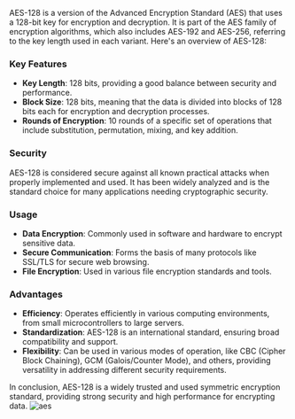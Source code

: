 AES-128 is a version of the Advanced Encryption Standard (AES) that uses a 128-bit key for encryption and decryption. It is part of the AES family of encryption algorithms, which also includes AES-192 and AES-256, referring to the key length used in each variant. Here's an overview of AES-128:

### Key Features
- **Key Length**: 128 bits, providing a good balance between security and performance.
- **Block Size**: 128 bits, meaning that the data is divided into blocks of 128 bits each for encryption and decryption processes.
- **Rounds of Encryption**: 10 rounds of a specific set of operations that include substitution, permutation, mixing, and key addition.

### Security
AES-128 is considered secure against all known practical attacks when properly implemented and used. It has been widely analyzed and is the standard choice for many applications needing cryptographic security.

### Usage
- **Data Encryption**: Commonly used in software and hardware to encrypt sensitive data.
- **Secure Communication**: Forms the basis of many protocols like SSL/TLS for secure web browsing.
- **File Encryption**: Used in various file encryption standards and tools.

### Advantages
- **Efficiency**: Operates efficiently in various computing environments, from small microcontrollers to large servers.
- **Standardization**: AES-128 is an international standard, ensuring broad compatibility and support.
- **Flexibility**: Can be used in various modes of operation, like CBC (Cipher Block Chaining), GCM (Galois/Counter Mode), and others, providing versatility in addressing different security requirements.

In conclusion, AES-128 is a widely trusted and used symmetric encryption standard, providing strong security and high performance for encrypting data.
![aes](https://github.com/Lin-Yu-Ming/AES-128-Encryption/assets/71814265/fcbaf781-cc48-4206-9998-37a4cec30484)
